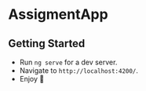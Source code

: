 # AssigmentApp

## Getting Started

- Run `ng serve` for a dev server.
- Navigate to `http://localhost:4200/`. 
- Enjoy 🎊